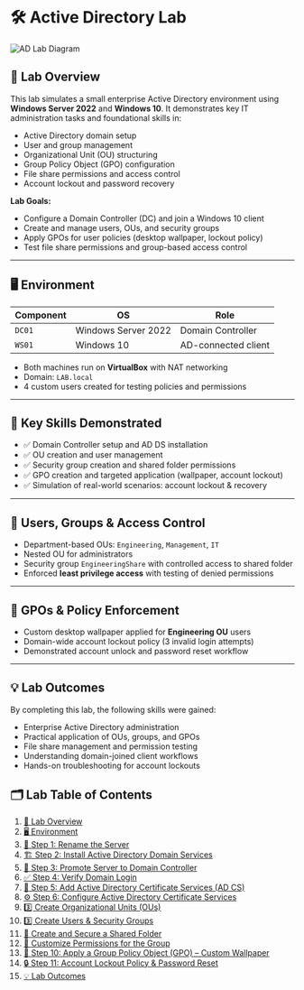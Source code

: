 

# 🛠️ Active Directory Lab

![AD Lab Diagram](https://github.com/user-attachments/assets/6971d2d4-d01b-4e98-943e-7fcb62fed4ec)

## 📖 Lab Overview

This lab simulates a small enterprise Active Directory environment using **Windows Server 2022** and **Windows 10**. It demonstrates key IT administration tasks and foundational skills in:

* Active Directory domain setup
* User and group management
* Organizational Unit (OU) structuring
* Group Policy Object (GPO) configuration
* File share permissions and access control
* Account lockout and password recovery

**Lab Goals:**

* Configure a Domain Controller (DC) and join a Windows 10 client
* Create and manage users, OUs, and security groups
* Apply GPOs for user policies (desktop wallpaper, lockout policy)
* Test file share permissions and group-based access control

---

## 🖥️ Environment

| Component | OS                  | Role                |
| --------- | ------------------- | ------------------- |
| `DC01`    | Windows Server 2022 | Domain Controller   |
| `WS01`    | Windows 10          | AD-connected client |

* Both machines run on **VirtualBox** with NAT networking
* Domain: `LAB.local`
* 4 custom users created for testing policies and permissions

---

## 🧠 Key Skills Demonstrated

* ✅ Domain Controller setup and AD DS installation
* ✅ OU creation and user management
* ✅ Security group creation and shared folder permissions
* ✅ GPO creation and targeted application (wallpaper, account lockout)
* ✅ Simulation of real-world scenarios: account lockout & recovery

---

## 👥 Users, Groups & Access Control

* Department-based OUs: `Engineering`, `Management`, `IT`
* Nested OU for administrators
* Security group `EngineeringShare` with controlled access to shared folder
* Enforced **least privilege access** with testing of denied permissions

---

## 🔐 GPOs & Policy Enforcement

* Custom desktop wallpaper applied for **Engineering OU** users
* Domain-wide account lockout policy (3 invalid login attempts)
* Demonstrated account unlock and password reset workflow

---

## 💡 Lab Outcomes

By completing this lab, the following skills were gained:

* Enterprise Active Directory administration
* Practical application of OUs, groups, and GPOs
* File share management and permission testing
* Understanding domain-joined client workflows
* Hands-on troubleshooting for account lockouts


## 🗂️ Lab Table of Contents

1. [📖 Lab Overview](#-lab-overview)
2. [🖥️ Environment](#-environment)
3. [🔧 Step 1: Rename the Server](#-step-1-rename-the-server)
4. [🏗️ Step 2: Install Active Directory Domain Services](#-step-2-install-active-directory-domain-services)
5. [🏁 Step 3: Promote Server to Domain Controller](#-step-3-promote-server-to-domain-controller)
6. [✅ Step 4: Verify Domain Login](#-step-4-verify-domain-login)
7. [🔐 Step 5: Add Active Directory Certificate Services (AD CS)](#-step-5-add-active-directory-certificate-services-ad-cs)
8. [⚙️ Step 6: Configure Active Directory Certificate Services](#-step-6-configure-active-directory-certificate-services)
9. [3️⃣ Create Organizational Units (OUs)](#3-create-organizational-units-ous)
10. [3️⃣ Create Users & Security Groups](#3-create-users--security-groups)
11. [📂 Create and Secure a Shared Folder](#-create-and-secure-a-shared-folder)
12. [🔐 Customize Permissions for the Group](#-customize-permissions-for-the-group)
13. [🎨 Step 10: Apply a Group Policy Object (GPO) – Custom Wallpaper](#-step-10-apply-a-group-policy-object-gpo--custom-wallpaper)
14. [🔒 Step 11: Account Lockout Policy & Password Reset](#-step-11-account-lockout-policy--password-reset)
15. [💡 Lab Outcomes](#-lab-outcomes)



































































